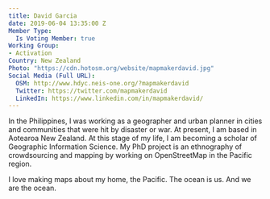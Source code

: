 ```yaml
---
title: David Garcia
date: 2019-06-04 13:35:00 Z
Member Type:
  Is Voting Member: true
Working Group:
- Activation
Country: New Zealand
Photo: "https://cdn.hotosm.org/website/mapmakerdavid.jpg"
Social Media (Full URL):
  OSM: http://www.hdyc.neis-one.org/?mapmakerdavid
  Twitter: https://twitter.com/mapmakerdavid
  LinkedIn: https://www.linkedin.com/in/mapmakerdavid/
---
```


In the Philippines, I was working as a geographer and urban planner in cities and communities that were hit by disaster or war. At present, I am based in Aotearoa New Zealand. At this stage of my life, I am becoming a scholar of Geographic Information Science. My PhD project is an ethnography of crowdsourcing and mapping by working on OpenStreetMap in the Pacific region.

I love making maps about my home, the Pacific. The ocean is us. And we are the ocean.
